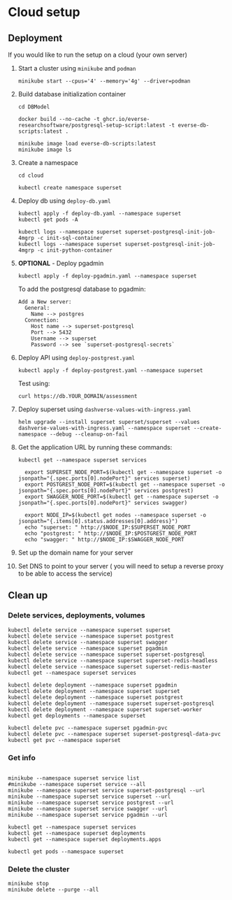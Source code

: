 # Cloud setup

## Deployment

If you would like to run the setup on a cloud (your own server)

1. Start a cluster using `minikube` and `podman`

    ```shell
    minikube start --cpus='4' --memory='4g' --driver=podman
    ```

1. Build database initialization container

    ```shell
    cd DBModel

    docker build --no-cache -t ghcr.io/everse-researchsoftware/postgresql-setup-script:latest -t everse-db-scripts:latest .

    minikube image load everse-db-scripts:latest
    minikube image ls
    ```

1. Create a namespace

    ```shell
    cd cloud

    kubectl create namespace superset
    ```


1. Deploy db using `deploy-db.yaml`

    ```shell
    kubectl apply -f deploy-db.yaml --namespace superset
    kubectl get pods -A

    kubectl logs --namespace superset superset-postgresql-init-job-4mgrp -c init-sql-container
    kubectl logs --namespace superset superset-postgresql-init-job-4mgrp -c init-python-container
    ```

1. **OPTIONAL** - Deploy pgadmin

    ```shell
    kubectl apply -f deploy-pgadmin.yaml --namespace superset
    ```

    To add the postgresql database to pgadmin:
    ```
    Add a New server:
      General:
        Name --> postgres
      Connection:
        Host name --> superset-postgresql
        Port --> 5432
        Username --> superset
        Password --> see `superset-postgresql-secrets`
    ```

1. Deploy API using `deploy-postgrest.yaml`

    ```shell
    kubectl apply -f deploy-postgrest.yaml --namespace superset
    ```

    Test using:

    ```shell
    curl https://db.YOUR_DOMAIN/assessment
    ```

1. Deploy superset using `dashverse-values-with-ingress.yaml`

    ```shell
    helm upgrade --install superset superset/superset --values dashverse-values-with-ingress.yaml --namespace superset --create-namespace --debug --cleanup-on-fail
    ```

1. Get the application URL by running these commands:

    ```shell
    kubectl get --namespace superset services
    ```

    ```shell
      export SUPERSET_NODE_PORT=$(kubectl get --namespace superset -o jsonpath="{.spec.ports[0].nodePort}" services superset)
      export POSTGREST_NODE_PORT=$(kubectl get --namespace superset -o jsonpath="{.spec.ports[0].nodePort}" services postgrest)
      export SWAGGER_NODE_PORT=$(kubectl get --namespace superset -o jsonpath="{.spec.ports[0].nodePort}" services swagger)

      export NODE_IP=$(kubectl get nodes --namespace superset -o jsonpath="{.items[0].status.addresses[0].address}")
      echo "superset: " http://$NODE_IP:$SUPERSET_NODE_PORT
      echo "postgrest: " http://$NODE_IP:$POSTGREST_NODE_PORT
      echo "swagger: " http://$NODE_IP:$SWAGGER_NODE_PORT
    ```

1. Set up the domain name for your server

1. Set DNS to point to your server ( you will need to setup a reverse proxy to be able to access the service)


## Clean up

### Delete services, deployments, volumes

```shell
kubectl delete service --namespace superset superset
kubectl delete service --namespace superset postgrest
kubectl delete service --namespace superset swagger
kubectl delete service --namespace superset pgadmin
kubectl delete service --namespace superset superset-postgresql
kubectl delete service --namespace superset superset-redis-headless
kubectl delete service --namespace superset superset-redis-master
kubectl get --namespace superset services

kubectl delete deployment --namespace superset pgadmin
kubectl delete deployment --namespace superset superset
kubectl delete deployment --namespace superset postgrest
kubectl delete deployment --namespace superset superset-postgresql
kubectl delete deployment --namespace superset superset-worker
kubectl get deployments --namespace superset

kubectl delete pvc --namespace superset pgadmin-pvc
kubectl delete pvc --namespace superset superset-postgresql-data-pvc
kubectl get pvc --namespace superset
```

### Get info

```shell

minikube --namespace superset service list
#minikube --namespace superset service --all
minikube --namespace superset service superset-postgresql --url
minikube --namespace superset service superset --url
minikube --namespace superset service postgrest --url
minikube --namespace superset service swagger --url
minikube --namespace superset service pgadmin --url

kubectl get --namespace superset services
kubectl get --namespace superset deployments
kubectl get --namespace superset deployments.apps

kubectl get pods --namespace superset
```

### Delete the cluster

```shell
minikube stop
minikube delete --purge --all
```
